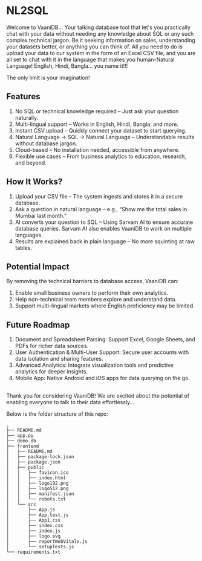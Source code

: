 # NL2SQL

Welcome to VaaniDB... Your talking database tool that let's you practically chat with your data without needing any knowledge about SQL or any such complex technical jargon. Be it seeking information on sales, understanding your datasets better, or anything you can think of. All you need to do is upload your data to our system in the form of an Excel CSV file, and you are all set to chat with it in the language that makes you human-Natural Language! English, Hindi, Bangla... you name it!!!

The only limit is your imagination!


## Features

1. No SQL or technical knowledge required – Just ask your question naturally.
2. Multi-lingual support – Works in English, Hindi, Bangla, and more.
3. Instant CSV upload – Quickly connect your dataset to start querying.
4. Natural Language → SQL → Natural Language – Understandable results without database jargon.
5. Cloud-based – No installation needed, accessible from anywhere.
6. Flexible use cases – From business analytics to education, research, and beyond.


## How It Works?

1. Upload your CSV file – The system ingests and stores it in a secure database.
2. Ask a question in natural language – e.g., “Show me the total sales in Mumbai last month.”
3. AI converts your question to SQL – Using Sarvam AI to ensure accurate database queries. Sarvam AI also enables VaaniDB to work on multiple languages.
4. Results are explained back in plain language – No more squinting at raw tables.


## Potential Impact

By removing the technical barriers to database access, VaaniDB can:
1. Enable small business owners to perform their own analytics.
2. Help non-technical team members explore and understand data.
3. Support multi-lingual markets where English proficiency may be limited.


## Future Roadmap

1. Document and Spreadsheet Parsing: Support Excel, Google Sheets, and PDFs for richer data sources.
2. User Authentication & Multi-User Support: Secure user accounts with data isolation and sharing features.
3. Advanced Analytics: Integrate visualization tools and predictive analytics for deeper insights.
4. Mobile App: Native Android and iOS apps for data querying on the go.


##
Thank you for considering VaaniDB! We are excited about the potential of enabling everyone to talk to their data effortlessly...

Below is the folder structure of this repo:

```
.
├── README.md
├── app.py
├── demo.db
├── frontend
│   ├── README.md
│   ├── package-lock.json
│   ├── package.json
│   ├── public
│   │   ├── favicon.ico
│   │   ├── index.html
│   │   ├── logo192.png
│   │   ├── logo512.png
│   │   ├── manifest.json
│   │   └── robots.txt
│   └── src
│       ├── App.js
│       ├── App.test.js
│       ├── App1.css
│       ├── index.css
│       ├── index.js
│       ├── logo.svg
│       ├── reportWebVitals.js
│       └── setupTests.js
└── requirements.txt